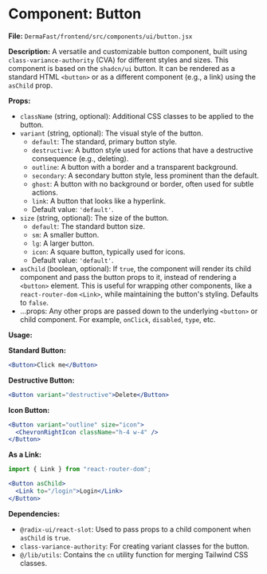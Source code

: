 # Component: Button

**File:** `DermaFast/frontend/src/components/ui/button.jsx`

**Description:**
A versatile and customizable button component, built using `class-variance-authority` (CVA) for different styles and sizes. This component is based on the `shadcn/ui` button. It can be rendered as a standard HTML `<button>` or as a different component (e.g., a link) using the `asChild` prop.

**Props:**
*   `className` (string, optional): Additional CSS classes to be applied to the button.
*   `variant` (string, optional): The visual style of the button.
    *   `default`: The standard, primary button style.
    *   `destructive`: A button style used for actions that have a destructive consequence (e.g., deleting).
    *   `outline`: A button with a border and a transparent background.
    *   `secondary`: A secondary button style, less prominent than the default.
    *   `ghost`: A button with no background or border, often used for subtle actions.
    *   `link`: A button that looks like a hyperlink.
    *   Default value: `'default'`.
*   `size` (string, optional): The size of the button.
    *   `default`: The standard button size.
    *   `sm`: A smaller button.
    *   `lg`: A larger button.
    *   `icon`: A square button, typically used for icons.
    *   Default value: `'default'`.
*   `asChild` (boolean, optional): If `true`, the component will render its child component and pass the button props to it, instead of rendering a `<button>` element. This is useful for wrapping other components, like a `react-router-dom` `<Link>`, while maintaining the button's styling. Defaults to `false`.
*   ...props: Any other props are passed down to the underlying `<button>` or child component. For example, `onClick`, `disabled`, `type`, etc.

**Usage:**

**Standard Button:**
```jsx
<Button>Click me</Button>
```

**Destructive Button:**
```jsx
<Button variant="destructive">Delete</Button>
```

**Icon Button:**
```jsx
<Button variant="outline" size="icon">
  <ChevronRightIcon className="h-4 w-4" />
</Button>
```

**As a Link:**
```jsx
import { Link } from "react-router-dom";

<Button asChild>
  <Link to="/login">Login</Link>
</Button>
```

**Dependencies:**
*   `@radix-ui/react-slot`: Used to pass props to a child component when `asChild` is `true`.
*   `class-variance-authority`: For creating variant classes for the button.
*   `@/lib/utils`: Contains the `cn` utility function for merging Tailwind CSS classes.




